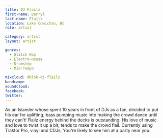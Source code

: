```yaml
---
title: DJ Flailz
first-name: Darryl
last-name: Flailz
location: Lake Cowichan, BC
role: artist

category: artist
layout: artist

genres:
  - Glitch Hop
  - Electro-House
  - Drumstep
  - Mid-Tempo
  
mixcloud: dblok-dj-flailz
bandcamp:
soundcloud: 
facebook: 
twitter: 
---
```

As an Islander whose spent 10 years in front of DJs as a fan, decided to put his ear for uplifting, bass pumping music into making the crowd dance until they can't! Flailz energy behind the decks is outstanding. His love of music and love to twist it up a bit, tends to make the crowd flail. Currently using Traktor Pro, vinyl and CDJs, You're likely to see him at a party near you.
